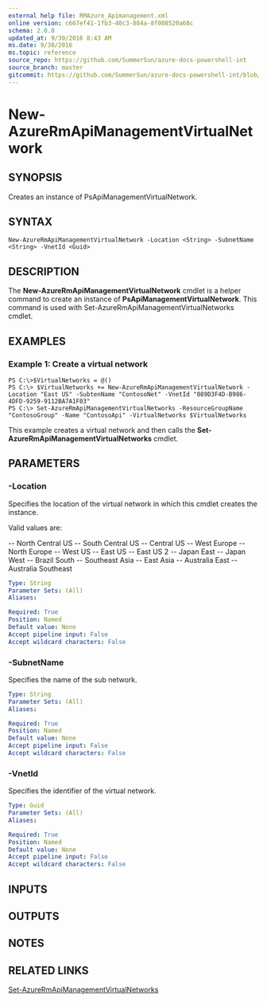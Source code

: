 ```yaml
---
external help file: RMAzure_Apimanagement.xml
online version: c667ef41-1fb3-40c3-884a-8f008520a68c
schema: 2.0.0
updated_at: 9/30/2016 8:43 AM
ms.date: 9/30/2016
ms.topic: reference
source_repo: https://github.com/SummerSun/azure-docs-powershell-int
source_branch: master
gitcommit: https://github.com/SummerSun/azure-docs-powershell-int/blob/8903b0f1daa01932ac5fa167f377736de2df6709/azureps-cmdlets-docs/Resource%20Manager/API%20Management%20Cmdlets/v1.0/New-AzureRmApiManagementVirtualNetwork.md
---
```


# New-AzureRmApiManagementVirtualNetwork
## SYNOPSIS
Creates an instance of PsApiManagementVirtualNetwork.

## SYNTAX

```
New-AzureRmApiManagementVirtualNetwork -Location <String> -SubnetName <String> -VnetId <Guid>
```

## DESCRIPTION
The **New-AzureRmApiManagementVirtualNetwork** cmdlet is a helper command to create an instance of **PsApiManagementVirtualNetwork**.
This command is used with Set-AzureRmApiManagementVirtualNetworks cmdlet.

## EXAMPLES

### Example 1: Create a virtual network
```
PS C:\>$VirtualNetworks = @()
PS C:\> $VirtualNetworks += New-AzureRmApiManagementVirtualNetwork -Location "East US" -SubtenName "ContosoNet" -VnetId "089D3F4D-B986-4DFD-9259-9112BA7A1F03"
PS C:\> Set-AzureRmApiManagementVirtualNetworks -ResourceGroupName "ContosoGroup" -Name "ContosoApi" -VirtualNetworks $VirtualNetworks
```

This example creates a virtual network and then calls the **Set-AzureRmApiManagementVirtualNetworks** cmdlet.

## PARAMETERS

### -Location
Specifies the location of the virtual network in which this cmdlet creates the instance.

Valid values are: 

-- North Central US
-- South Central US
-- Central US
-- West Europe
-- North Europe
-- West US
-- East US
-- East US 2
-- Japan East
-- Japan West
-- Brazil South
-- Southeast Asia
-- East Asia
-- Australia East
-- Australia Southeast

```yaml
Type: String
Parameter Sets: (All)
Aliases: 

Required: True
Position: Named
Default value: None
Accept pipeline input: False
Accept wildcard characters: False
```

### -SubnetName
Specifies the name of the sub network.

```yaml
Type: String
Parameter Sets: (All)
Aliases: 

Required: True
Position: Named
Default value: None
Accept pipeline input: False
Accept wildcard characters: False
```

### -VnetId
Specifies the identifier of the virtual network.

```yaml
Type: Guid
Parameter Sets: (All)
Aliases: 

Required: True
Position: Named
Default value: None
Accept pipeline input: False
Accept wildcard characters: False
```

## INPUTS

## OUTPUTS

## NOTES

## RELATED LINKS

[Set-AzureRmApiManagementVirtualNetworks](c667ef41-1fb3-40c3-884a-8f008520a68c)

